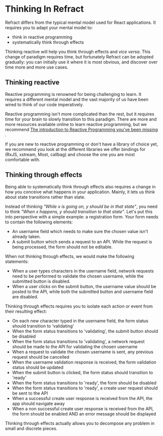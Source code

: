 # Thinking In Refract

Refract differs from the typical mental model used for React applications. It requires you to adapt your mental model to:

*   think in reactive programming
*   systematically think through effects

Thinking reactive will help you think through effects and _vice versa_. This change of paradigm requires time, but fortunately Refract can be adopted gradually: you can initially use it where it is most obvious, and discover over time more and more use cases.

## Thinking reactive

Reactive programming is renowned for being challenging to learn. It requires a different mental model and the vast majority of us have been wired to think of our code imperatively.

Reactive programming isn't more complicated than the rest, but it requires time for your brain to slowly transition to this paradigm. There are more and more resources available online to learn reactive programming, but we recommend [The introduction to Reactive Programming you've been missing
](https://gist.github.com/staltz/868e7e9bc2a7b8c1f754).

If you are new to reactive programming or don't have a library of choice yet, we recommend you look at the different libraries we offer bindings for (RxJS, xstream, Most, callbag) and choose the one you are most comfortable with.

## Thinking through effects

Being able to systematically think through effects also requires a change in how you conceive what happens in your application. Mainly, it lets us think about state transitions rather than state.

Instead of thinking _"While x is going on, y should be in that state"_, you need to think _"When x happens, y should transition to that state"_. Let's put this into perspective with a simple example: a registration form. Your form needs to contain the following elements:

*   An username field which needs to make sure the chosen value isn't already taken.
*   A submit button which sends a request to an API. While the request is being processed, the form should not be editable.

When not thinking through effects, we would make the following statements:

*   When a user types characters in the username field, network requests need to be performed to validate the chosen username, while the submitted button is disabled.
*   When a user clicks on the submit button, the username value should be posted to the API, while both the submitted button and username field are disabled.

Thinking through effects requires you to isolate each action or event from their resulting effect:

*   On each new character typed in the username field, the form status should transition to 'validating'
*   When the form status transitions to 'validating', the submit button should be disabled
*   When the form status transitions to 'validating', a network request should be made to the API for validating the chosen username
*   When a request to validate the chosen username is sent, any previous request should be cancelled
*   When the username validation response is received, the form validation status should be updated
*   When the submit button is clicked, the form status should transition to 'ready'
*   When the form status transitions to 'ready', the form should be disabled
*   When the form status transitions to 'ready', a create user request should be sent to the API
*   When a successful create user response is received from the API, the app should navigate away
*   When a non successful create user response is received from the API, the form should be enabled AND an error message should be displayed

Thinking through effects actually allows you to decompose any problem in small and discrete pieces.
